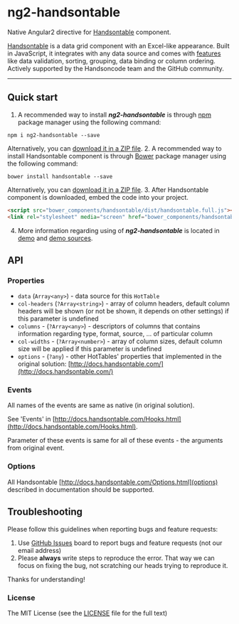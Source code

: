 # ng2-handsontable

Native Angular2 directive for [Handsontable](https://github.com/handsontable/handsontable) component.

[Handsontable](https://github.com/handsontable/handsontable) is a data grid component with an Excel-like appearance. Built in JavaScript, it integrates with any data source and comes with [features](http://docs.handsontable.com/0.17.0/tutorial-features.html) like data validation, sorting, grouping, data binding or column ordering. Actively supported by the Handsoncode team and the GitHub community.

- - -

## Quick start

1. A recommended way to install ***ng2-handsontable*** is through [npm](https://www.npmjs.com/search?q=ng2-handsontable) package manager using the following command:

  `npm i ng2-handsontable --save`

  Alternatively, you can [download it in a ZIP file](https://github.com/valor-software/ng2-handsontable/archive/master.zip).
2. A recommended way to install Handsontable component is through [Bower](http://bower.io/search/?q=handsontable) package manager using the following command:

  `bower install handsontable --save`

  Alternatively, you can [download it in a ZIP file](https://github.com/handsontable/handsontable/archive/master.zip).
3. After Handsontable component is downloaded, embed the code into your project.

  ```html
  <script src="bower_components/handsontable/dist/handsontable.full.js"></script>
  <link rel="stylesheet" media="screen" href="bower_components/handsontable/dist/handsontable.full.css">
  ```

4. More information regarding using of ***ng2-handsontable*** is located in
  [demo](http://valor-software.github.io/ng2-handsontable/) and [demo sources](https://github.com/valor-software/ng2-handsontable/tree/master/demo).

## API

### Properties

  - `data` (`Array<any>`) - data source for this `HotTable`
  - `col-headers` (`?Array<string>`) - array of column headers, default column headers will be shown (or not be shown, it depends on other settings) if this parameter is undefined
  - `columns` - (`?Array<any>`) - descriptors of columns that contains information regarding type, format, source, ... of particular column
  - `col-widths` - (`?Array<number>`) - array of column sizes, default column size will be applied if this parameter is undefined
  - `options` - (`?any`) - other HotTables' properties that implemented in the original solution: [http://docs.handsontable.com/](http://docs.handsontable.com/)

### Events

All names of the events are same as native (in original solution).

See 'Events' in [http://docs.handsontable.com/Hooks.html](http://docs.handsontable.com/Hooks.html).

Parameter of these events is same for all of these events - the arguments from original event.

### Options

All Handsontable [http://docs.handsontable.com/Options.html](options) described in documentation should be supported.

## Troubleshooting

Please follow this guidelines when reporting bugs and feature requests:

1. Use [GitHub Issues](https://github.com/valor-software/ng2-handsontable/issues) board to report bugs and feature requests (not our email address)
2. Please **always** write steps to reproduce the error. That way we can focus on fixing the bug, not scratching our heads trying to reproduce it.

Thanks for understanding!

### License

The MIT License (see the [LICENSE](https://github.com/valor-software/ng2-handsontable/blob/master/LICENSE) file for the full text)
